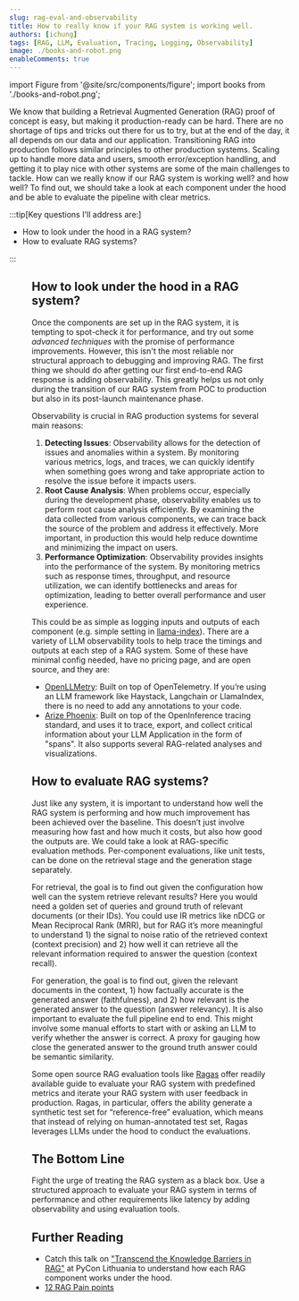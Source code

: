 ```yaml
---
slug: rag-eval-and-observability
title: How to really know if your RAG system is working well.
authors: [ichung]
tags: [RAG, LLM, Evaluation, Tracing, Logging, Observability]
image: ./books-and-robot.png
enableComments: true
---
```


import Figure from '@site/src/components/figure';
import books from './books-and-robot.png';

We know that building a Retrieval Augmented Generation (RAG) proof of concept is easy, but making it production-ready can be hard. There are no shortage of tips and tricks out there for us to try, but at the end of the day, it all depends on our data and our application. Transitioning RAG into production follows similar principles to other production systems. Scaling up to handle more data and users, smooth error/exception handling, and getting it to play nice with other systems are some of the main challenges to tackle. How can we really know if our RAG system is working well? and how well? To find out, we should take a look at each component under the hood and be able to evaluate the pipeline with clear metrics. 

:::tip[Key questions I'll address are:]

- How to look under the hood in a RAG system?
- How to evaluate RAG systems?

:::

<!-- truncate -->

<Figure
  image={books}
  alt="A robot sitting on a large pile of books."
  caption="Image by Stable Diffusion XL."
/>

## How to look under the hood in a RAG system?
Once the components are set up in the RAG system, it is tempting to spot-check it for performance, and try out some _advanced techniques_ with the promise of performance improvements. However, this isn't the most reliable nor structural approach to debugging and improving RAG. The first thing we should do after getting our first end-to-end RAG response is adding observability. This greatly helps us not only during the transition of our RAG system from POC to production but also in its post-launch maintenance phase.

Observability is crucial in RAG production systems for several main reasons:
1. **Detecting Issues**: Observability allows for the detection of issues and anomalies within a system. By monitoring various metrics, logs, and traces, we can quickly identify when something goes wrong and take appropriate action to resolve the issue before it impacts users.
2. **Root Cause Analysis**: When problems occur, especially during the development phase, observability enables us to perform root cause analysis efficiently. By examining the data collected from various components, we can trace back the source of the problem and address it effectively. More important, in production this would help reduce downtime and minimizing the impact on users.
3. **Performance Optimization**: Observability provides insights into the performance of the system. By monitoring metrics such as response times, throughput, and resource utilization, we can identify bottlenecks and areas for optimization, leading to better overall performance and user experience.

This could be as simple as logging inputs and outputs of each component (e.g. simple setting in [llama-index](https://docs.llamaindex.ai/en/stable/module_guides/observability/#simple-llm-inputsoutputs)). There are a variety of LLM observability tools to help trace the timings and outputs at each step of a RAG system. Some of these have minimal config needed, have no pricing page, and are open source, and they are:
- [OpenLLMetry](https://github.com/traceloop/openllmetry): Built on top of OpenTelemetry. If you’re using an LLM framework like Haystack, Langchain or LlamaIndex, there is no need to add any annotations to your code.
- [Arize Phoenix](https://github.com/Arize-ai/phoenix): Built on top of the OpenInference tracing standard, and uses it to trace, export, and collect critical information about your LLM Application in the form of "spans". It also supports several RAG-related analyses and visualizations.

## How to evaluate RAG systems?
Just like any system, it is important to understand how well the RAG system is performing and how much improvement has been achieved over the baseline. This doesn’t just involve measuring how fast and how much it costs, but also how good the outputs are. We could take a look at RAG-specific evaluation methods. Per-component evaluations, like unit tests, can be done on the retrieval stage and the generation stage separately. 

For retrieval, the goal is to find out given the configuration how well can the system retrieve relevant results? Here you would need a golden set of queries and ground truth of relevant documents (or their IDs).  You could use IR metrics like nDCG or Mean Reciprocal Rank (MRR), but for RAG it’s more meaningful to understand 1) the signal to noise ratio of the retrieved context (context precision) and 2) how well it can retrieve all the relevant information required to answer the question (context recall). 

For generation, the goal is to find out, given the relevant documents in the context, 1) how factually accurate is the generated answer (faithfulness), and 2) how relevant is the generated answer to the question (answer relevancy). It is also important to evaluate the full pipeline end to end. This might involve some manual efforts to start with or asking an LLM to verify whether the answer is correct. A proxy for gauging how close the generated answer to the ground truth answer could be semantic similarity. 

Some open source RAG evaluation tools like [Ragas](https://github.com/explodinggradients/ragas) offer readily available guide to evaluate your RAG system with predefined metrics and iterate your RAG system with user feedback in production. Ragas, in particular, offers the ability generate a synthetic test set for “reference-free” evaluation, which means that instead of relying on human-annotated test set, Ragas leverages LLMs under the hood to conduct the evaluations.


## The Bottom Line
Fight the urge of treating the RAG system as a black box. Use a structured approach to evaluate your RAG system in terms of performance and other requirements like latency by adding observability and using evaluation tools. 

## Further Reading
- Catch this talk on ["Transcend the Knowledge Barriers in RAG"](https://pycon.lt/2024/talks/HFXHRV) at PyCon Lithuania to understand how each RAG component works under the hood.
- [12 RAG Pain points](https://towardsdatascience.com/12-rag-pain-points-and-proposed-solutions-43709939a28c)
